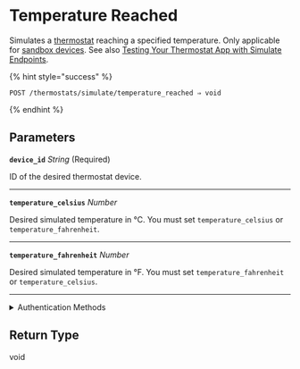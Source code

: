 # Temperature Reached

Simulates a [thermostat](https://docs.seam.co/latest/capability-guides/thermostats) reaching a specified temperature. Only applicable for [sandbox devices](../../../core-concepts/workspaces/README.md#sandbox-workspaces). See also [Testing Your Thermostat App with Simulate Endpoints](../../../capability-guides/thermostats/testing-your-thermostat-app-with-simulate-endpoints.md).

{% hint style="success" %}
```
POST /thermostats/simulate/temperature_reached ⇒ void
```
{% endhint %}

## Parameters

**`device_id`** *String* (Required)

ID of the desired thermostat device.

---

**`temperature_celsius`** *Number*

Desired simulated temperature in °C. You must set `temperature_celsius` or `temperature_fahrenheit`.

---

**`temperature_fahrenheit`** *Number*

Desired simulated temperature in °F. You must set `temperature_fahrenheit` or `temperature_celsius`.

---


<details>

<summary>Authentication Methods</summary>

- API key
- Personal access token
  <br>Must also include the `seam-workspace` header in the request.
</details>

## Return Type

void
